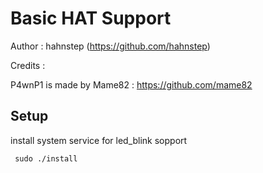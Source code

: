 Basic HAT Support
=================

Author : hahnstep (https://github.com/hahnstep)

Credits :

P4wnP1 is made by Mame82 : https://github.com/mame82

## Setup

install system service for led_blink sopport 

     sudo ./install 

